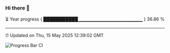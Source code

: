 ### Hi there 👋

⏳ Year progress { ███████████▁▁▁▁▁▁▁▁▁▁▁▁▁▁▁▁▁▁▁ } 36.86 %

---

⏰ Updated on Thu, 15 May 2025 12:39:02 GMT

![Progress Bar CI](https://github.com/liununu/liununu/workflows/Progress%20Bar%20CI/badge.svg)
